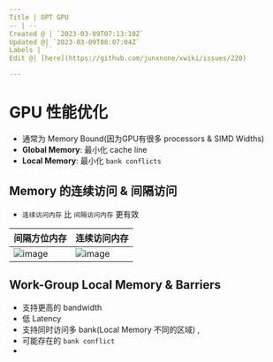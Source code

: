 ```yaml
---
Title | OPT GPU
-- | --
Created @ | `2023-03-09T07:13:10Z`
Updated @| `2023-03-09T08:07:04Z`
Labels | ``
Edit @| [here](https://github.com/junxnone/xwiki/issues/220)

---
```

# GPU 性能优化

- 通常为 Memory Bound(因为GPU有很多 processors & SIMD Widths)
- **Global Memory**: 最小化 cache line
- **Local Memory**: 最小化 `bank conflicts`


## Memory 的连续访问 & 间隔访问
- `连续访问内存` 比 `间隔访问内存` 更有效

间隔方位内存 | 连续访问内存
-- | --
![image](https://user-images.githubusercontent.com/2216970/223945374-904caa49-03e3-4203-bdf1-4d722ca98c57.png) | ![image](https://user-images.githubusercontent.com/2216970/223946428-d9f3180b-1c50-40d4-b648-0df1a9cc15e9.png)


## Work-Group Local Memory & Barriers
- 支持更高的 bandwidth
- 低 Latency
- 支持同时访问多 bank(Local Memory 不同的区域) ,
- 可能存在的 `bank conflict`
- 
